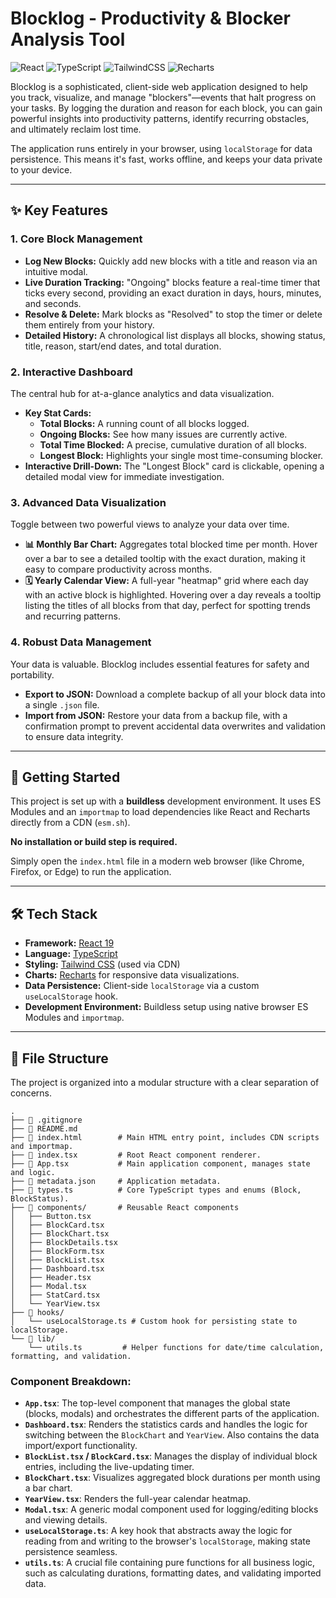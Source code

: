 # Blocklog - Productivity & Blocker Analysis Tool

![React](https://img.shields.io/badge/react-%2320232a.svg?style=for-the-badge&logo=react&logoColor=%2361DAFB)
![TypeScript](https://img.shields.io/badge/typescript-%23007ACC.svg?style=for-the-badge&logo=typescript&logoColor=white)
![TailwindCSS](https://img.shields.io/badge/tailwindcss-%2338B2AC.svg?style=for-the-badge&logo=tailwind-css&logoColor=white)
![Recharts](https://img.shields.io/badge/Recharts-2C5685?style=for-the-badge&logo=recharts&logoColor=white)

Blocklog is a sophisticated, client-side web application designed to help you track, visualize, and manage "blockers"—events that halt progress on your tasks. By logging the duration and reason for each block, you can gain powerful insights into productivity patterns, identify recurring obstacles, and ultimately reclaim lost time.

The application runs entirely in your browser, using `localStorage` for data persistence. This means it's fast, works offline, and keeps your data private to your device.

---

## ✨ Key Features

### 1. Core Block Management

- **Log New Blocks:** Quickly add new blocks with a title and reason via an intuitive modal.
- **Live Duration Tracking:** "Ongoing" blocks feature a real-time timer that ticks every second, providing an exact duration in days, hours, minutes, and seconds.
- **Resolve & Delete:** Mark blocks as "Resolved" to stop the timer or delete them entirely from your history.
- **Detailed History:** A chronological list displays all blocks, showing status, title, reason, start/end dates, and total duration.

### 2. Interactive Dashboard

The central hub for at-a-glance analytics and data visualization.

- **Key Stat Cards:**
  - **Total Blocks:** A running count of all blocks logged.
  - **Ongoing Blocks:** See how many issues are currently active.
  - **Total Time Blocked:** A precise, cumulative duration of all blocks.
  - **Longest Block:** Highlights your single most time-consuming blocker.
- **Interactive Drill-Down:** The "Longest Block" card is clickable, opening a detailed modal view for immediate investigation.

### 3. Advanced Data Visualization

Toggle between two powerful views to analyze your data over time.

- **📊 Monthly Bar Chart:** Aggregates total blocked time per month. Hover over a bar to see a detailed tooltip with the exact duration, making it easy to compare productivity across months.
- **🗓️ Yearly Calendar View:** A full-year "heatmap" grid where each day with an active block is highlighted. Hovering over a day reveals a tooltip listing the titles of all blocks from that day, perfect for spotting trends and recurring patterns.

### 4. Robust Data Management

Your data is valuable. Blocklog includes essential features for safety and portability.

- **Export to JSON:** Download a complete backup of all your block data into a single `.json` file.
- **Import from JSON:** Restore your data from a backup file, with a confirmation prompt to prevent accidental data overwrites and validation to ensure data integrity.

---

## 🚀 Getting Started

This project is set up with a **buildless** development environment. It uses ES Modules and an `importmap` to load dependencies like React and Recharts directly from a CDN (`esm.sh`).

**No installation or build step is required.**

Simply open the `index.html` file in a modern web browser (like Chrome, Firefox, or Edge) to run the application.

---

## 🛠️ Tech Stack

- **Framework:** [React 19](https://react.dev/)
- **Language:** [TypeScript](https://www.typescriptlang.org/)
- **Styling:** [Tailwind CSS](https://tailwindcss.com/) (used via CDN)
- **Charts:** [Recharts](https://recharts.org/) for responsive data visualizations.
- **Data Persistence:** Client-side `localStorage` via a custom `useLocalStorage` hook.
- **Development Environment:** Buildless setup using native browser ES Modules and `importmap`.

---

## 📁 File Structure

The project is organized into a modular structure with a clear separation of concerns.

```
.
├── 📄 .gitignore
├── 📄 README.md
├── 📄 index.html        # Main HTML entry point, includes CDN scripts and importmap.
├── 📄 index.tsx         # Root React component renderer.
├── 📄 App.tsx           # Main application component, manages state and logic.
├── 📄 metadata.json     # Application metadata.
├── 📄 types.ts          # Core TypeScript types and enums (Block, BlockStatus).
├── 📁 components/       # Reusable React components
│   ├── Button.tsx
│   ├── BlockCard.tsx
│   ├── BlockChart.tsx
│   ├── BlockDetails.tsx
│   ├── BlockForm.tsx
│   ├── BlockList.tsx
│   ├── Dashboard.tsx
│   ├── Header.tsx
│   ├── Modal.tsx
│   ├── StatCard.tsx
│   └── YearView.tsx
├── 📁 hooks/
│   └── useLocalStorage.ts # Custom hook for persisting state to localStorage.
└── 📁 lib/
    └── utils.ts         # Helper functions for date/time calculation, formatting, and validation.
```

### Component Breakdown:

- **`App.tsx`**: The top-level component that manages the global state (blocks, modals) and orchestrates the different parts of the application.
- **`Dashboard.tsx`**: Renders the statistics cards and handles the logic for switching between the `BlockChart` and `YearView`. Also contains the data import/export functionality.
- **`BlockList.tsx` / `BlockCard.tsx`**: Manages the display of individual block entries, including the live-updating timer.
- **`BlockChart.tsx`**: Visualizes aggregated block durations per month using a bar chart.
- **`YearView.tsx`**: Renders the full-year calendar heatmap.
- **`Modal.tsx`**: A generic modal component used for logging/editing blocks and viewing details.
- **`useLocalStorage.ts`**: A key hook that abstracts away the logic for reading from and writing to the browser's `localStorage`, making state persistence seamless.
- **`utils.ts`**: A crucial file containing pure functions for all business logic, such as calculating durations, formatting dates, and validating imported data.
